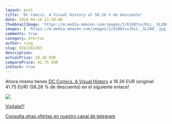 ```yaml
---
layout: post
title: 'DC Comics. A Visual History al 56.26 % de descuento'
date: 2020-04-16 11:39:00
thumbnailImage: 'https://m.media-amazon.com/images/I/610QtsvJhLL._SL200_.jpg'
images: [ 'https://m.media-amazon.com/images/I/610QtsvJhLL._SL200_.jpg' ]
comments: true
category: ofertas
author: ring
slug: 0241181283
description:
actualPrice: 18.26 EUR
comparePrice: 41.75 EUR
inStock: true
---
```


Ahora mismo tienes [DC Comics. A Visual History](https://www.amazon.es/dp/0241181283/?tag=redken-21) a 18.26 EUR (original: 41.75 EUR) (56.26 %  de descuento) en el siguiente enlace!

[![](https://m.media-amazon.com/images/I/610QtsvJhLL._SL200_.jpg)](https://www.amazon.es/dp/0241181283/?tag=redken-21)

[Visítala!!!](https://www.amazon.es/dp/0241181283/?tag=redken-21)

[Consulta otras ofertas en nuestro canal de telegram](https://t.me/s/ofertas25)
